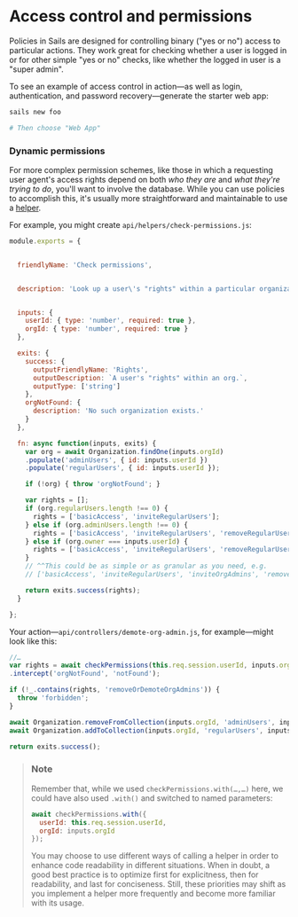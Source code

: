 # Access control and permissions

Policies in Sails are designed for controlling binary ("yes or no") access to particular actions.  They work great for checking whether a user is logged in or for other simple "yes or no" checks, like whether the logged in user is a "super admin".

To see an example of access control in action&mdash;as well as login, authentication, and password recovery&mdash;generate the starter web app:

```bash
sails new foo

# Then choose "Web App"
```

### Dynamic permissions

For more complex permission schemes, like those in which a requesting user agent's access rights depend on both _who they are_ and _what they're trying to do_, you'll want to involve the database.  While you can use policies to accomplish this, it's usually more straightforward and maintainable to use a [helper](https://sailsjs.com/documentation/concepts/helpers).

For example, you might create `api/helpers/check-permissions.js`:

```javascript
module.exports = {


  friendlyName: 'Check permissions',


  description: 'Look up a user\'s "rights" within a particular organization.',


  inputs: {
    userId: { type: 'number', required: true },
    orgId: { type: 'number', required: true }
  },

  exits: {
    success: {
      outputFriendlyName: 'Rights',
      outputDescription: `A user's "rights" within an org.`,
      outputType: ['string']
    },
    orgNotFound: {
      description: 'No such organization exists.'
    }
  },

  fn: async function(inputs, exits) {
    var org = await Organization.findOne(inputs.orgId)
    .populate('adminUsers', { id: inputs.userId })
    .populate('regularUsers', { id: inputs.userId });

    if (!org) { throw 'orgNotFound'; }

    var rights = [];
    if (org.regularUsers.length !== 0) {
      rights = ['basicAccess', 'inviteRegularUsers'];
    } else if (org.adminUsers.length !== 0) {
      rights = ['basicAccess', 'inviteRegularUsers', 'removeRegularUsers', 'inviteOrgAdmins'];
    } else if (org.owner === inputs.userId) {
      rights = ['basicAccess', 'inviteRegularUsers', 'removeRegularUsers', 'inviteOrgAdmins', 'removeOrDemoteOrgAdmins'];
    }
    // ^^This could be as simple or as granular as you need, e.g.
    // ['basicAccess', 'inviteRegularUsers', 'inviteOrgAdmins', 'removeRegularUsers', 'removeOrDemoteOrgAdmins']

    return exits.success(rights);
  }

};
```


Your action&mdash;`api/controllers/demote-org-admin.js`, for example&mdash;might look like this:

```javascript
//…
var rights = await checkPermissions(this.req.session.userId, inputs.orgId)
.intercept('orgNotFound', 'notFound');

if (!_.contains(rights, 'removeOrDemoteOrgAdmins')) {
  throw 'forbidden';
}

await Organization.removeFromCollection(inputs.orgId, 'adminUsers', inputs.targetUserId);
await Organization.addToCollection(inputs.orgId, 'regularUsers', inputs.targetUserId);

return exits.success();
```


> ### Note
> Remember that, while we used `checkPermissions.with(…,…)` here, we could have
> also used `.with()` and switched to named parameters:
>
> ```js
> await checkPermissions.with({
>   userId: this.req.session.userId,
>   orgId: inputs.orgId
> });
> ```
>
> You may choose to use different ways of calling a helper in order to enhance code readability in different situations.        When in doubt, a good best practice is to optimize first for explicitness, then for readability, and last for conciseness.  Still, these priorities may shift as you implement a helper more frequently and become more familiar with its usage.


<docmeta name="displayName" value="Access Control and Permissions">
